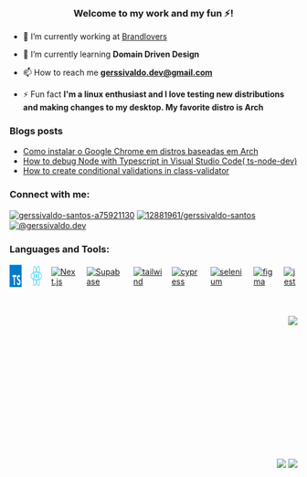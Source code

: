 <h3 align="center">Welcome to my work and my fun ⚡!</h3>

- 🔭 I’m currently working at [Brandlovers](http://brandlovers.ai)

- 🌱 I’m currently learning **Domain Driven Design**

- 📫 How to reach me **gerssivaldo.dev@gmail.com**

- ⚡ Fun fact **I'm a linux enthusiast and I love testing new distributions and making changes to my desktop. My favorite distro is Arch**

### Blogs posts
<!-- BLOG-POST-LIST:START -->
- [Como instalar o Google Chrome em distros baseadas em Arch](https://medium.com/@gerssivaldo.dev/como-instalar-o-google-chrome-em-distros-baseadas-em-arch-53f8f87a1ea6?source=rss-263769d64d99------2)
- [How to debug Node with Typescript in Visual Studio Code&lpar; ts-node-dev&rpar;](https://medium.com/@gerssivaldo.dev/how-to-debug-node-with-typescript-in-visual-studio-code-ts-node-dev-d8329cb266c2?source=rss-263769d64d99------2)
- [How to create conditional validations in class-validator](https://medium.com/@gerssivaldo.dev/how-to-create-conditional-validations-in-class-validator-9aaad72d70f6?source=rss-263769d64d99------2)
<!-- BLOG-POST-LIST:END -->

<h3 align="left">Connect with me:</h3>
<p align="left">
<a href="https://linkedin.com/in/gerssivaldo-santos-a75921130" target="blank"><img align="center" src="https://raw.githubusercontent.com/rahuldkjain/github-profile-readme-generator/master/src/images/icons/Social/linked-in-alt.svg" alt="gerssivaldo-santos-a75921130" height="30" width="40" /></a>
<a href="https://stackoverflow.com/users/12881961/gerssivaldo-santos" target="blank"><img align="center" src="https://raw.githubusercontent.com/rahuldkjain/github-profile-readme-generator/master/src/images/icons/Social/stack-overflow.svg" alt="12881961/gerssivaldo-santos" height="30" width="40" /></a>
<a href="https://medium.com/@gerssivaldo.dev" target="blank"><img align="center" src="https://raw.githubusercontent.com/rahuldkjain/github-profile-readme-generator/master/src/images/icons/Social/medium.svg" alt="@gerssivaldo.dev" height="30" width="40" /></a>
</p>

<h3 align="left">Languages and Tools:</h3>
<div style="display: flex; gap: 16px; align-items: center; padding-bottom: 30px;">
  <a href="https://www.typescriptlang.org/" target="_blank">
    <img src="https://raw.githubusercontent.com/devicons/devicon/master/icons/typescript/typescript-original.svg" alt="TypeScript" width="40" height="40" />
  </a>
  <a href="https://reactjs.org/" target="_blank">
    <img src="https://raw.githubusercontent.com/devicons/devicon/master/icons/react/react-original.svg" alt="React" width="40" height="40" />
  </a>
  <a href="https://nextjs.org/" target="_blank">
    <img src="https://images-cdn.openxcell.com/wp-content/uploads/2024/07/24154156/dango-inner-2.webp" alt="Next.js" width="40" height="40" />
  </a>
  <a href="https://supabase.com/" target="_blank">
    <img src="https://seeklogo.com/images/S/supabase-logo-DCC676FFE2-seeklogo.com.png" alt="Supabase" width="40" height="40" />
  </a>
  <a href="https://tailwindcss.com/" target="_blank" rel="noreferrer"> <img src="https://www.vectorlogo.zone/logos/tailwindcss/tailwindcss-icon.svg" alt="tailwind" width="40" height="40"/> </a>
  <a href="https://www.cypress.io" target="_blank" rel="noreferrer"> <img src="https://media2.dev.to/dynamic/image/width=1080,height=1080,fit=cover,gravity=auto,format=auto/https%3A%2F%2Fthepracticaldev.s3.amazonaws.com%2Fi%2Fcytueiukmj0yyiomk0i3.png" alt="cypress" width="40" height="40"/> </a> 
  <a href="https://www.selenium.dev" target="_blank" rel="noreferrer"> <img src="https://raw.githubusercontent.com/detain/svg-logos/780f25886640cef088af994181646db2f6b1a3f8/svg/selenium-logo.svg" alt="selenium" width="40" height="40"/> </a> 
   <a href="https://www.figma.com/" target="_blank" rel="noreferrer"> <img src="https://www.vectorlogo.zone/logos/figma/figma-icon.svg" alt="figma" width="40" height="40"/> </a>
  <a href="https://jestjs.io" target="_blank" rel="noreferrer"> <img src="https://www.vectorlogo.zone/logos/jestjsio/jestjsio-icon.svg" alt="jest" width="40" height="40"/> </a>
</div>

<br/>
<div style="display: flex; align-items: flex-end; flex-direction: column">
<img height="250rem" src="https://github-profile-summary-cards.vercel.app/api/cards/profile-details?username=gerssivaldosantos&theme=dracula"/>
<div> 
<img height="170rem" src="https://github-profile-summary-cards.vercel.app/api/cards/most-commit-language?username=gerssivaldosantos&theme=dracula"/>
<img height="170rem" src="https://streak-stats.demolab.com?user=gerssivaldosantos&theme=dracula"/>
</div>
</div>
